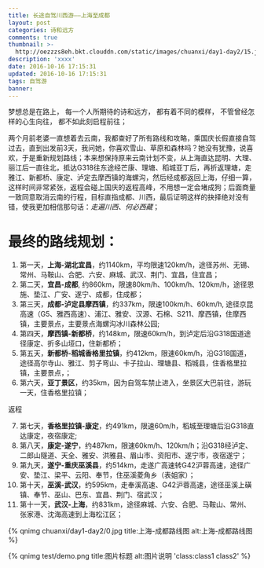 ```yaml
---
title: 长途自驾川西游——上海至成都
layout: post
categories: 诗和远方
comments: true
thumbnail: >-
  http://oezzzs8eh.bkt.clouddn.com/static/images/chuanxi/day1-day2/15.jpg?imageView2/1/w/345/h/163
description: 'xxxx'
date: 2016-10-16 17:15:31
updated: 2016-10-16 17:15:31
tags: 自驾游
banner:
---
```


梦想总是在路上，
每一个人所期待的诗和远方，
都有着不同的模样，
不管曾经怎样的心生向往，
都不如此刻启程前往；

两个月前老婆一直想着去云南，我都查好了所有路线和攻略，乘国庆长假直接自驾过去，直到出发前3天，我问她，你喜欢雪山、草原和森林吗？她没有犹豫，说喜欢，于是重新规划路线；本来想保持原来云南计划不变，从上海直达昆明、大理、丽江后一直往北，抵达G318往东途经芒康、理塘、稻城亚丁后，再折返理塘，走雅江、新都桥、康定、泸定去摩西镇的海螺沟，然后经成都返回上海，仔细一算，这样时间非常紧张，返程会碰上国庆的返程高峰，不用想一定会堵成狗；后面商量一致同意取消云南的行程，目标直指成都、川西，最后证明这样的抉择绝对没有错，使我更加相信那句话：*走遍川西、何必西藏*；

# 最终的路线规划：

1. 第一天，**上海-湖北宜昌**，约1140km，平均限速120km/h，途径苏州、无锡、常州、马鞍山、合肥、六安、麻城、武汉、荆门、宜昌，住宜昌；
2. 第二天，**宜昌-成都**, 约860km，限速80km/h、100km/h、120km/h，途径恩施、垫江、广安、遂宁、成都，住成都；
3. 第三天，**成都-泸定县摩西镇**，约337km，限速100km/h、60km/h, 途径京昆高速（G5、雅西高速）、浦江、雅安、汉源、石棉、S211、摩西镇，住摩西镇，主要景点，主要景点海螺沟冰川森林公园;
4. 第四天，**摩西镇-新都桥**，约148km，限速60km/h，到泸定后沿G318国道途径康定、折多山垭口，住新都桥；
5. 第五天，**新都桥-稻城香格里拉镇**，约412km，限速60km/h，沿G318国道，途径高尔寺山、雅江、剪子弯山、卡子拉山、理塘县、稻城县，住香格里拉镇，主要景点，；
6. 第六天，**亚丁景区**，约35km，因为自驾车禁止进入，坐景区大巴前往，游玩一天，住香格里拉镇；

返程

7. 第七天，**香格里拉镇-康定**，约491km，限速60m/h，稻城至理塘后沿G318直达康定，夜宿康定;
8. 第八天，**康定-遂宁**，约487km，限速60km/h、120km/h；沿G318经泸定、二郎山隧道、天全、雅安、洪雅县、眉山市、资阳市、遂宁市，夜宿遂宁；
9. 第九天，**遂宁-重庆巫溪县**，约514km，走遂广高速转G42沪蓉高速，途径广安、垫江、梁平、云阳、奉节，住巫溪菱角乡（表姐家）；
10. 第十天，**巫溪-武汉**，约595km，走奉溪高速、G42沪蓉高速，途径巫溪上磺镇、奉节、巫山、巴东、宜昌、荆门、宿武汉；
11. 第十一天，**武汉-上海**，约831km，途径麻城、六安、合肥、马鞍山、常州、张家港、沈海高速到上海松江区；

{% qnimg chuanxi/day1-day2/0.jpg title:上海-成都路线图 alt:上海-成都路线图 %}

{% qnimg test/demo.png title:图片标题 alt:图片说明 'class:class1 class2' %}
